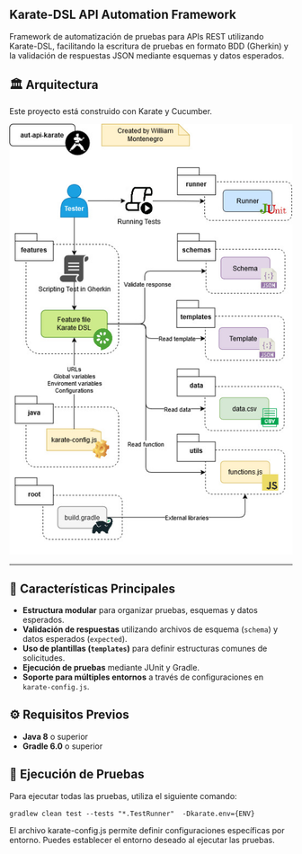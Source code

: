 ## Karate-DSL API Automation Framework

Framework de automatización de pruebas para APIs REST utilizando Karate-DSL, facilitando la escritura de pruebas en formato BDD (Gherkin) y la validación de respuestas JSON mediante esquemas y datos esperados.

## 🏛️ Arquitectura

Este proyecto está construido con Karate y Cucumber.

![Architecture](docs/arq-aut-api-karate.jpg)

---
## 🚀 Características Principales

- **Estructura modular** para organizar pruebas, esquemas y datos esperados.
- **Validación de respuestas** utilizando archivos de esquema (`schema`) y datos esperados (`expected`).
- **Uso de plantillas (`templates`)** para definir estructuras comunes de solicitudes.
- **Ejecución de pruebas** mediante JUnit y Gradle.
- **Soporte para múltiples entornos** a través de configuraciones en `karate-config.js`.

## ⚙️ Requisitos Previos

- **Java 8** o superior
- **Gradle 6.0** o superior

## 🧪 Ejecución de Pruebas

Para ejecutar todas las pruebas, utiliza el siguiente comando:

```
gradlew clean test --tests "*.TestRunner"  -Dkarate.env={ENV}
```

El archivo karate-config.js permite definir configuraciones específicas por entorno. Puedes establecer el entorno deseado al ejecutar las pruebas.